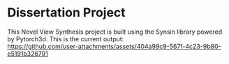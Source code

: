 # Dissertation Project

This Novel View Synthesis project is built using the Synsin library powered by Pytorch3d.
This is the current output:<br>
https://github.com/user-attachments/assets/404a99c9-567f-4c23-9b80-e5191b326791
